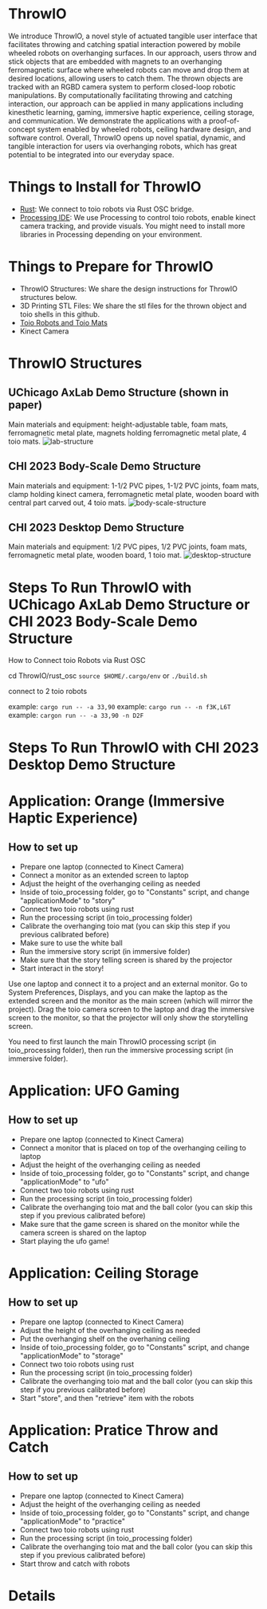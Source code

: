 # ThrowIO
We introduce ThrowIO, a novel style of actuated tangible user interface that facilitates throwing and catching spatial interaction powered by mobile wheeled robots on overhanging surfaces. In our approach, users throw and stick objects that are embedded with magnets to an overhanging ferromagnetic surface where wheeled robots can move and drop them at desired locations, allowing users to catch them. The thrown objects are tracked with an RGBD camera system to perform closed-loop robotic manipulations. By computationally facilitating throwing and catching interaction, our approach can be applied in many applications including kinesthetic learning, gaming, immersive haptic experience, ceiling storage, and communication. We demonstrate the applications with a proof-of-concept system enabled by wheeled robots, ceiling hardware design, and software control. Overall, ThrowIO opens up novel spatial, dynamic, and tangible interaction for users via overhanging robots, which has great potential to be integrated into our everyday space.

# Things to Install for ThrowIO
- [Rust](https://www.rust-lang.org/tools/install): We connect to toio robots via Rust OSC bridge.
- [Processing IDE](https://processing.org/download): We use Processing to control toio robots, enable kinect camera tracking, and provide visuals. You might need to install more libraries in Processing depending on your environment.

# Things to Prepare for ThrowIO
- ThrowIO Structures: We share the design instructions for ThrowIO structures below. 
- 3D Printing STL Files: We share the stl files for the thrown object and toio shells in this github.
- [Toio Robots and Toio Mats](https://www.sony.com/en/SonyInfo/design/stories/toio/)
- Kinect Camera

# ThrowIO Structures

## UChicago AxLab Demo Structure (shown in paper)

Main materials and equipment: height-adjustable table, foam mats, ferromagnetic metal plate, magnets holding ferromagnetic metal plate, 4 toio mats. 
![lab-structure](https://github.com/AxLab-UofC/ThrowIO/assets/66953378/98e6a020-ba04-4f10-9eee-f65262657710)


## CHI 2023 Body-Scale Demo Structure

Main materials and equipment: 1-1/2 PVC pipes, 1-1/2 PVC joints, foam mats, clamp holding kinect camera, ferromagnetic metal plate, wooden board with central part carved out, 4 toio mats. 
![body-scale-structure](https://github.com/AxLab-UofC/ThrowIO/assets/66953378/ba2e776d-789e-4993-8df8-4c6fde023476)

## CHI 2023 Desktop Demo Structure
Main materials and equipment: 1/2 PVC pipes, 1/2 PVC joints, foam mats, ferromagnetic metal plate, wooden board, 1 toio mat.
![desktop-structure](https://github.com/AxLab-UofC/ThrowIO/assets/66953378/eabd97da-342e-43fb-9cd2-dacf954ad7d8)

# Steps To Run ThrowIO with UChicago AxLab Demo Structure or CHI 2023 Body-Scale Demo Structure

How to Connect toio Robots via Rust OSC

cd ThrowIO/rust_osc
`source $HOME/.cargo/env` or `./build.sh`

connect to 2 toio robots

example: `cargo run -- -a 33,90`
example: `cargo run -- -n f3K,L6T`
example: `cargon run -- -a 33,90 -n D2F`

# Steps To Run ThrowIO with CHI 2023 Desktop Demo Structure

# Application: Orange (Immersive Haptic Experience)

## How to set up

- Prepare one laptop (connected to Kinect Camera)
- Connect a monitor as an extended screen to laptop
- Adjust the height of the overhanging ceiling as needed 
- Inside of toio_processing folder, go to "Constants" script, and change "applicationMode" to "story"
- Connect two toio robots using rust 
- Run the processing script (in toio_processing folder)
- Calibrate the overhanging toio mat (you can skip this step if you previous calibrated before)
- Make sure to use the white ball
- Run the immersive story script (in immersive folder)
- Make sure that the story telling screen is shared by the projector
- Start interact in the story!

Use one laptop and connect it to a project and an external monitor. Go to System Preferences, Displays, and you can make the laptop as the extended screen and the monitor as the main screen (which will mirror the project). Drag the toio camera screen to the laptop and drag the immersive screen to the monitor, so that the projector will only show the storytelling screen. 

You need to first launch the main ThrowIO processing script (in toio_processing folder), then run the immersive processing script (in immersive folder).

# Application: UFO Gaming

## How to set up

- Prepare one laptop (connected to Kinect Camera)
- Connect a monitor that is placed on top of the overhanging ceiling to laptop
- Adjust the height of the overhanging ceiling as needed 
- Inside of toio_processing folder, go to "Constants" script, and change "applicationMode" to "ufo"
- Connect two toio robots using rust 
- Run the processing script (in toio_processing folder)
- Calibrate the overhanging toio mat and the ball color (you can skip this step if you previous calibrated before)
- Make sure that the game screen is shared on the monitor while the camera screen is shared on the laptop
- Start playing the ufo game!

# Application: Ceiling Storage

## How to set up 

- Prepare one laptop (connected to Kinect Camera)
- Adjust the height of the overhanging ceiling as needed 
- Put the overhanging shelf on the overhaning ceiling
- Inside of toio_processing folder, go to "Constants" script, and change "applicationMode" to "storage"
- Connect two toio robots using rust 
- Run the processing script (in toio_processing folder)
- Calibrate the overhanging toio mat and the ball color (you can skip this step if you previous calibrated before)
- Start "store", and then "retrieve" item with the robots

# Application: Pratice Throw and Catch 

## How to set up 

- Prepare one laptop (connected to Kinect Camera)
- Adjust the height of the overhanging ceiling as needed 
- Inside of toio_processing folder, go to "Constants" script, and change "applicationMode" to "practice"
- Connect two toio robots using rust 
- Run the processing script (in toio_processing folder)
- Calibrate the overhanging toio mat and the ball color (you can skip this step if you previous calibrated before)
- Start throw and catch with robots

# Details
